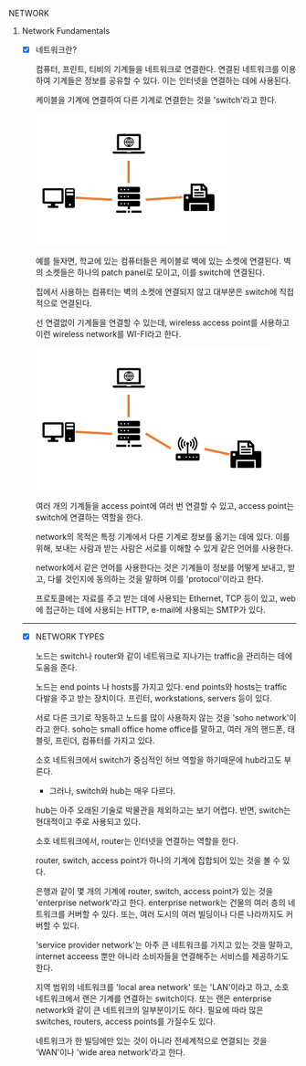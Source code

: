 NETWORK

1. Network Fundamentals
  
    - [x] 네트워크란?
        
        컴퓨터, 프린트, 티비의 기계들을 네트워크로 연결한다. 연결된 네트워크를 이용하여 기계들은 정보를 공유할 수 있다. 이는 인터넷을 연결하는 데에 사용된다.
        
        케이블을 기계에 연결하여 다른 기계로 연결한는 것을 'switch'라고 한다.
        
        ![switch](./switch.png)
        
        예를 들자면, 학교에 있는 컴퓨터들은 케이블로 벽에 있는 소켓에 연결된다. 벽의 소켓들은 하나의 patch panel로 모이고, 이를 switch에 연결된다. 
        
        집에서 사용하는 컴퓨터는 벽의 소켓에 연결되지 않고 대부분은 switch에 직접적으로 연결된다.
        
        선 연결없이 기계들을 연결할 수 있는데, wireless access point를 사용하고 이런 wireless network를 WI-FI라고 한다.
        
        ![switch_with_wifi](./switch_with_wifi.png)
        
        여러 개의 기계들을 access point에 여러 번 연결할 수 있고, access point는 switch에 연결하는 역할을 한다.
        
        network의 목적은 특정 기계에서 다른 기계로 정보를 옮기는 데에 있다. 이를 위해, 보내는 사람과 받는 사람은 서로를 이해할 수 있게 같은 언어를 사용한다. 
        
        network에서 같은 언어를 사용한다는 것은 기계들이 정보를 어떻게 보내고, 받고, 다룰 것인지에 동의하는 것을 말하며 이를 'protocol'이라고 한다.
        
        프로토콜에는 자료를 주고 받는 데에 사용되는 Ethernet, TCP 등이 있고, web에 접근하는 데에 사용되는 HTTP, e-mail에 사용되는 SMTP가 있다.
    -----
    - [x] NETWORK TYPES
        
        노드는 switch나 router와 같이 네트워크로 지나가는 traffic을 관리하는 데에 도움을 준다.
       
        노드는 end points 나 hosts를 가지고 있다. end points와 hosts는 traffic 다발을 주고 받는 장치이다. 프린터, workstations, servers 등이 있다.
        
        서로 다른 크기로 작동하고 노드를 많이 사용하지 않는 것을 'soho network'이라고 한다. soho는 small office home office를 말하고, 여러 개의 핸드폰, 태블릿, 프린더, 컴퓨터를 가지고 있다.
        
        소호 네트워크에서 switch가 중심적인 허브 역할을 하기때문에 hub라고도 부른다.
        
        * 그러나, switch와 hub는 매우 다르다.
        
        hub는 아주 오래된 기술로 박물관을 제외하고는 보기 어렵다. 반면, switch는 현대적이고 주로 사용되고 있다.
        
        소호 네트워크에서, router는 인터넷을 연결하는 역할을 한다.
        
        router, switch, access point가 하나의 기계에 집합되어 있는 것을 볼 수 있다.
        
        은행과 같이 몇 개의 기계에 router, switch, access point가 있는 것을 'enterprise network'라고 한다. enterprise network는 건물의 여러 층의 네트워크를 커버할 수 있다. 또는, 여러 도시의 여러 빌딩이나 다른 나라까지도 커버할 수 있다.
        
        'service provider network'는 아주 큰 네트워크를 가지고 있는 것을 말하고, internet acceess 뿐만 아니라 소비자들을 연결해주는 서비스를 제공하기도 한다. 
        
        지역 범위의 네트워크를 'local area network' 또는 'LAN'이라고 하고, 소호 네트워크에서 랜은 기계를 연결하는 switch이다. 또는 랜은 enterprise network와 같이 큰 네트워크의 일부분이기도 하다. 필요에 따라 많은 switches, routers, access points를 가질수도 있다. 
        
        네트워크가 한 빌딩에만 있는 것이 아니라 전세계적으로 연결되는 것을 'WAN'이나 'wide area network'라고 한다. 
